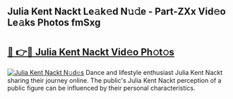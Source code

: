 ## Julia Kent Nackt Le𝚊k𝚎d N𝚞𝚍e - Part-ZXx Vid𝚎o Le𝚊ks Photos fmSxg

# <h2><a href="http://fbanij.evod.top/?m=Julia+Kent+Nackt">🔗 👉🔴 Julia Kent Nackt Vid𝚎o Ph𝚘t𝚘s</a></h2>

[![Julia Kent Nackt N𝚞d𝚎s](https://i.imgur.com/8V9OHl7.gif)](http://fbanij.evod.top/?m=Julia+Kent+Nackt)
Dance and lifestyle enthusiast Julia Kent Nackt sharing their journey online. The public's Julia Kent Nackt perception of a public figure can be influenced by their personal characteristics. 
